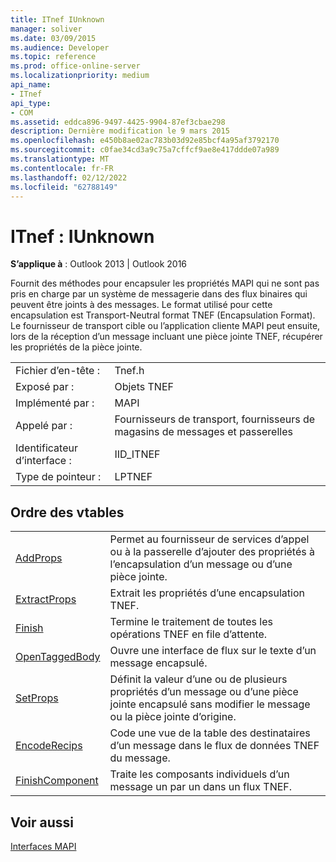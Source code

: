 ```yaml
---
title: ITnef IUnknown
manager: soliver
ms.date: 03/09/2015
ms.audience: Developer
ms.topic: reference
ms.prod: office-online-server
ms.localizationpriority: medium
api_name:
- ITnef
api_type:
- COM
ms.assetid: eddca896-9497-4425-9904-87ef3cbae298
description: Dernière modification le 9 mars 2015
ms.openlocfilehash: e450b8ae02ac783b03d92e85bcf4a95af3792170
ms.sourcegitcommit: c0fae34cd3a9c75a7cffcf9ae8e417ddde07a989
ms.translationtype: MT
ms.contentlocale: fr-FR
ms.lasthandoff: 02/12/2022
ms.locfileid: "62788149"
---
```

# <a name="itnef--iunknown"></a>ITnef : IUnknown

  
  
**S’applique à** : Outlook 2013 | Outlook 2016 
  
Fournit des méthodes pour encapsuler les propriétés MAPI qui ne sont pas pris en charge par un système de messagerie dans des flux binaires qui peuvent être joints à des messages. Le format utilisé pour cette encapsulation est Transport-Neutral format TNEF (Encapsulation Format). Le fournisseur de transport cible ou l’application cliente MAPI peut ensuite, lors de la réception d’un message incluant une pièce jointe TNEF, récupérer les propriétés de la pièce jointe.
  
|||
|:-----|:-----|
|Fichier d’en-tête :  <br/> |Tnef.h  <br/> |
|Exposé par :  <br/> |Objets TNEF  <br/> |
|Implémenté par :  <br/> |MAPI  <br/> |
|Appelé par :  <br/> |Fournisseurs de transport, fournisseurs de magasins de messages et passerelles  <br/> |
|Identificateur d’interface :  <br/> |IID_ITNEF  <br/> |
|Type de pointeur :  <br/> |LPTNEF  <br/> |
   
## <a name="vtable-order"></a>Ordre des vtables

|||
|:-----|:-----|
|[AddProps](itnef-addprops.md) <br/> |Permet au fournisseur de services d’appel ou à la passerelle d’ajouter des propriétés à l’encapsulation d’un message ou d’une pièce jointe. |
|[ExtractProps](itnef-extractprops.md) <br/> |Extrait les propriétés d’une encapsulation TNEF. |
|[Finish](itnef-finish.md) <br/> |Termine le traitement de toutes les opérations TNEF en file d’attente. |
|[OpenTaggedBody](itnef-opentaggedbody.md) <br/> |Ouvre une interface de flux sur le texte d’un message encapsulé. |
|[SetProps](itnef-setprops.md) <br/> |Définit la valeur d’une ou de plusieurs propriétés d’un message ou d’une pièce jointe encapsulé sans modifier le message ou la pièce jointe d’origine. |
|[EncodeRecips](itnef-encoderecips.md) <br/> |Code une vue de la table des destinataires d’un message dans le flux de données TNEF du message. |
|[FinishComponent](itnef-finishcomponent.md) <br/> |Traite les composants individuels d’un message un par un dans un flux TNEF. |
   
## <a name="see-also"></a>Voir aussi



[Interfaces MAPI](mapi-interfaces.md)

